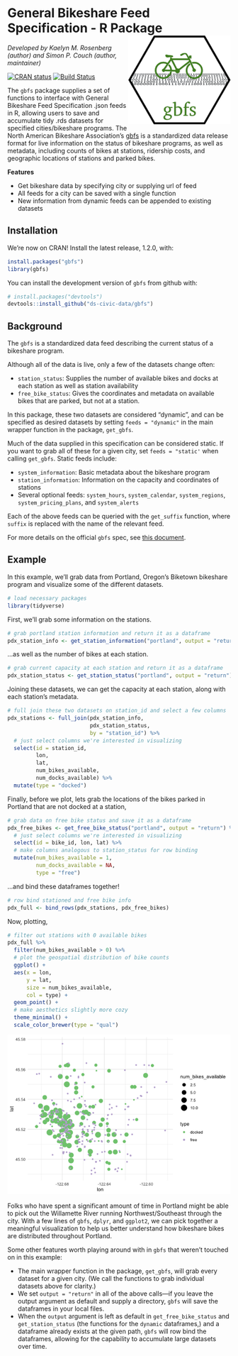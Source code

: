 
# General Bikeshare Feed Specification - R Package <a href='https://gbfs.netlify.com'><img src='figures/hex.png' align="right" height="200" /></a>

*Developed by Kaelyn M. Rosenberg (author) and Simon P. Couch (author,
maintainer)*

[![CRAN
status](https://www.r-pkg.org/badges/version/gbfs)](https://cran.r-project.org/package=gbfs)
[![Build
Status](https://travis-ci.org/ds-civic-data/gbfs.svg?branch=master)](https://travis-ci.org/ds-civic-data/gbfs)

The `gbfs` package supplies a set of functions to interface with General
Bikeshare Feed Specification .json feeds in R, allowing users to save
and accumulate tidy .rds datasets for specified cities/bikeshare
programs. The North American Bikeshare Association’s
[gbfs](https://github.com/NABSA/gbfs) is a standardized data release
format for live information on the status of bikeshare programs, as well
as metadata, including counts of bikes at stations, ridership costs, and
geographic locations of stations and parked bikes.

**Features**

  - Get bikeshare data by specifying city or supplying url of feed
  - All feeds for a city can be saved with a single function
  - New information from dynamic feeds can be appended to existing
    datasets

## Installation

We’re now on CRAN\! Install the latest release, 1.2.0, with:

``` r
install.packages("gbfs")
library(gbfs)
```

You can install the development version of `gbfs` from github with:

``` r
# install.packages("devtools")
devtools::install_github("ds-civic-data/gbfs")
```

## Background

The `gbfs` is a standardized data feed describing the current status of
a bikeshare program.

Although all of the data is live, only a few of the datasets change
often:

  - `station_status`: Supplies the number of available bikes and docks
    at each station as well as station availability
  - `free_bike_status`: Gives the coordinates and metadata on available
    bikes that are parked, but not at a station.

In this package, these two datasets are considered “dynamic”, and can be
specified as desired datasets by setting `feeds = "dynamic"` in the main
wrapper function in the package, `get_gbfs`.

Much of the data supplied in this specification can be considered
static. If you want to grab all of these for a given city, set `feeds =
"static'` when calling `get_gbfs`. Static feeds include:

  - `system_information`: Basic metadata about the bikeshare program
  - `station_information`: Information on the capacity and coordinates
    of stations
  - Several optional feeds: `system_hours`, `system_calendar`,
    `system_regions`, `system_pricing_plans`, and `system_alerts`

Each of the above feeds can be queried with the `get_suffix` function,
where `suffix` is replaced with the name of the relevant feed.

For more details on the official `gbfs` spec, see [this
document](https://github.com/NABSA/gbfs/blob/master/gbfs.md).

## Example

In this example, we’ll grab data from Portland, Oregon’s Biketown
bikeshare program and visualize some of the different datasets.

``` r
# load necessary packages
library(tidyverse)
```

First, we’ll grab some information on the stations.

``` r
# grab portland station information and return it as a dataframe
pdx_station_info <- get_station_information("portland", output = "return")
```

…as well as the number of bikes at each station.

``` r
# grab current capacity at each station and return it as a dataframe
pdx_station_status <- get_station_status("portland", output = "return")
```

Joining these datasets, we can get the capacity at each station, along
with each station’s metadata.

``` r
# full join these two datasets on station_id and select a few columns
pdx_stations <- full_join(pdx_station_info, 
                          pdx_station_status, 
                          by = "station_id") %>%
  # just select columns we're interested in visualizing
  select(id = station_id, 
         lon, 
         lat, 
         num_bikes_available, 
         num_docks_available) %>%
  mutate(type = "docked")
```

Finally, before we plot, lets grab the locations of the bikes parked in
Portland that are not docked at a station,

``` r
# grab data on free bike status and save it as a dataframe
pdx_free_bikes <- get_free_bike_status("portland", output = "return") %>%
  # just select columns we're interested in visualizing
  select(id = bike_id, lon, lat) %>%
  # make columns analogous to station_status for row binding
  mutate(num_bikes_available = 1,
         num_docks_available = NA,
         type = "free")
```

…and bind these dataframes together\!

``` r
# row bind stationed and free bike info
pdx_full <- bind_rows(pdx_stations, pdx_free_bikes)
```

Now, plotting,

``` r
# filter out stations with 0 available bikes
pdx_full %>%
  filter(num_bikes_available > 0) %>%
  # plot the geospatial distribution of bike counts
  ggplot() + 
  aes(x = lon, 
      y = lat, 
      size = num_bikes_available, 
      col = type) +
  geom_point() +
  # make aesthetics slightly more cozy
  theme_minimal() +
  scale_color_brewer(type = "qual")
```

![](figures/plot-1.png)<!-- -->

Folks who have spent a significant amount of time in Portland might be
able to pick out the Willamette River running Northwest/Southeast
through the city. With a few lines of `gbfs`, `dplyr`, and `ggplot2`, we
can pick together a meaningful visualization to help us better
understand how bikeshare bikes are distributed throughout Portland.

Some other features worth playing around with in `gbfs` that weren’t
touched on in this example:

  - The main wrapper function in the package, `get_gbfs`, will grab
    every dataset for a given city. (We call the functions to grab
    individual datasets above for clarity.)
  - We set `output = "return"` in all of the above calls—if you leave
    the output argument as default and supply a directory, `gbfs` will
    save the dataframes in your local files.  
  - When the `output` argument is left as default in
    `get_free_bike_status` and `get_station_status` (the functions for
    the `dynamic` dataframes,) and a dataframe already exists at the
    given path, `gbfs` will row bind the dataframes, allowing for the
    capability to accumulate large datasets over time.
